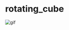 # rotating_cube

![gif](https://github.com/ChaithanyaKota/rotating-cube/assets/86480711/6270744f-8d60-45c6-92a8-9bb39ffce0de)

